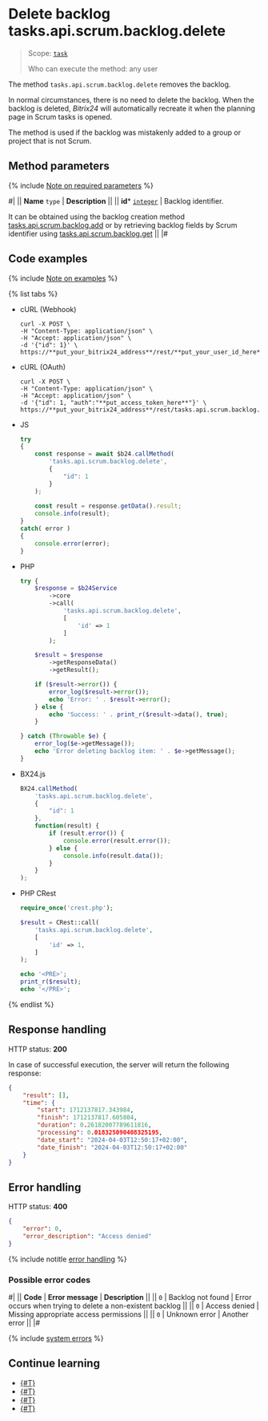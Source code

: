 # Delete backlog tasks.api.scrum.backlog.delete

> Scope: [`task`](../../../scopes/permissions.md)
>
> Who can execute the method: any user

The method `tasks.api.scrum.backlog.delete` removes the backlog.

In normal circumstances, there is no need to delete the backlog. When the backlog is deleted, *Bitrix24* will automatically recreate it when the planning page in Scrum tasks is opened.

The method is used if the backlog was mistakenly added to a group or project that is not Scrum.

## Method parameters

{% include [Note on required parameters](../../../../_includes/required.md) %}

#|
|| **Name**
`type` | **Description** ||
|| **id***
[`integer`](../../../data-types.md) | Backlog identifier.

It can be obtained using the backlog creation method [tasks.api.scrum.backlog.add](./tasks-api-scrum-backlog-add.md) or by retrieving backlog fields by Scrum identifier using [tasks.api.scrum.backlog.get](./tasks-api-scrum-backlog-get.md) ||
|#

## Code examples

{% include [Note on examples](../../../../_includes/examples.md) %}

{% list tabs %}

- cURL (Webhook)

    ```http
    curl -X POST \
    -H "Content-Type: application/json" \
    -H "Accept: application/json" \
    -d '{"id": 1}' \
    https://**put_your_bitrix24_address**/rest/**put_your_user_id_here**/**put_your_webhook_here**/tasks.api.scrum.backlog.delete
    ```

- cURL (OAuth)

    ```http
    curl -X POST \
    -H "Content-Type: application/json" \
    -H "Accept: application/json" \
    -d '{"id": 1, "auth":"**put_access_token_here**"}' \
    https://**put_your_bitrix24_address**/rest/tasks.api.scrum.backlog.delete
    ```

- JS

    ```js
    try
    {
    	const response = await $b24.callMethod(
    		'tasks.api.scrum.backlog.delete',
    		{
    			"id": 1
    		}
    	);
    	
    	const result = response.getData().result;
    	console.info(result);
    }
    catch( error )
    {
    	console.error(error);
    }
    ```

- PHP

    ```php
    try {
        $response = $b24Service
            ->core
            ->call(
                'tasks.api.scrum.backlog.delete',
                [
                    'id' => 1
                ]
            );
    
        $result = $response
            ->getResponseData()
            ->getResult();
    
        if ($result->error()) {
            error_log($result->error());
            echo 'Error: ' . $result->error();
        } else {
            echo 'Success: ' . print_r($result->data(), true);
        }
    
    } catch (Throwable $e) {
        error_log($e->getMessage());
        echo 'Error deleting backlog item: ' . $e->getMessage();
    }
    ```

- BX24.js

    ```js
    BX24.callMethod(
        'tasks.api.scrum.backlog.delete',
        {
            "id": 1
        },
        function(result) {
            if (result.error()) {
                console.error(result.error());
            } else {
                console.info(result.data());
            }
        }
    );
    ```

- PHP CRest

    ```php
    require_once('crest.php');

    $result = CRest::call(
        'tasks.api.scrum.backlog.delete',
        [
            'id' => 1,
        ]
    );

    echo '<PRE>';
    print_r($result);
    echo '</PRE>';
    ```

{% endlist %}

## Response handling

HTTP status: **200**

In case of successful execution, the server will return the following response:

```json
{
    "result": [],
    "time": {
        "start": 1712137817.343984,
        "finish": 1712137817.605804,
        "duration": 0.26182007789611816,
        "processing": 0.018325090408325195,
        "date_start": "2024-04-03T12:50:17+02:00",
        "date_finish": "2024-04-03T12:50:17+02:00"
    }
}
```

## Error handling

HTTP status: **400**

```json
{
    "error": 0,
    "error_description": "Access denied"
}
```

{% include notitle [error handling](../../../../_includes/error-info.md) %}

### Possible error codes

#|
|| **Code** | **Error message** | **Description** ||
|| `0` | Backlog not found | Error occurs when trying to delete a non-existent backlog ||
|| `0` | Access denied | Missing appropriate access permissions ||
|| `0` | Unknown error | Another error ||
|#

{% include [system errors](../../../../_includes/system-errors.md) %}

## Continue learning

- [{#T}](./tasks-api-scrum-backlog-add.md)
- [{#T}](./tasks-api-scrum-backlog-update.md)
- [{#T}](./tasks-api-scrum-backlog-get.md)
- [{#T}](./tasks-api-scrum-backlog-get-fields.md)